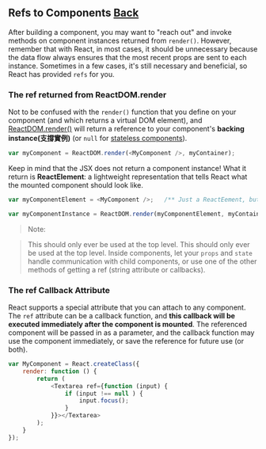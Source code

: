 ## Refs to Components [Back](./../react.md)

After building a component, you may want to "reach out" and invoke methods on component instances returned from `render()`. However, remember that with React, in most cases, it should be unnecessary because the data flow always ensures that the most recent props are sent to each instance. Sometimes in a few cases, it's still necessary and beneficial, so React has provided `refs` for you.

### The ref returned from ReactDOM.render

Not to be confused with the `render()` function that you define on your component (and which returns a virtual DOM element), and [ReactDOM.render()](https://facebook.github.io/react/docs/top-level-api.html#reactdom.render) will return a reference to your component's **backing instance(支撐實例)** (or `null` for [stateless components](https://facebook.github.io/react/docs/reusable-components.html#stateless-functions)).

```js
var myComponent = ReactDOM.render(<MyComponent />, myContainer);
```

Keep in mind that the JSX does not return a component instance! What it return is **ReactElement**: a lightweight representation that tells React what the mounted component should look like.

```js
var myComponentElement = <MyComponent />;   /** Just a ReactEement, but not an instance */

var myComponentInstance = ReactDOM.render(myComponentElement, myContainer);
```

> Note:

> This should only ever be used at the top level. This should only ever be used at the top level. Inside components, let your `props` and `state` handle communication with child components, or use one of the other methods of getting a ref (string attribute or callbacks).

### The ref Callback Attribute

React supports a special attribute that you can attach to any component. The `ref` attribute can be a callback function, and **this callback will be executed immediately after the component is mounted**. The referenced component will be passed in as a parameter, and the callback function may use the component immediately, or save the reference for future use (or both).

```js
var MyComponent = React.createClass({
    render: function () {
        return (
            <Textarea ref={function (input) {
                if (input !== null ) {
                    input.focus();
                }
            }}></Textarea>
        );
    }
});
```